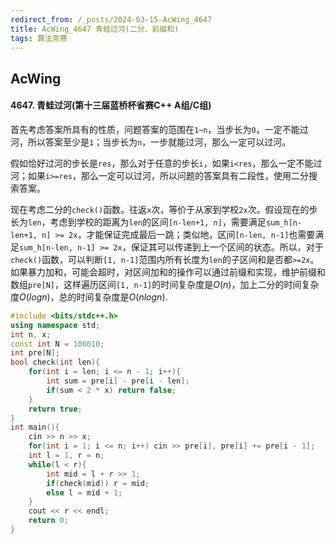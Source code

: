 ```yaml
---
redirect_from: /_posts/2024-03-15-AcWing_4647
title: AcWing_4647 青蛙过河(二分、前缀和)
tags: 算法竞赛
---
```


## AcWing

####  4647. 青蛙过河(第十三届蓝桥杯省赛C++ A组/C组)

首先考虑答案所具有的性质，问题答案的范围在`1~n`，当步长为`0`，一定不能过河，所以答案至少是`1`；当步长为`n`，一步就能过河，那么一定可以过河。

假如恰好过河的步长是`res`，那么对于任意的步长`i`，如果`i<res`，那么一定不能过河；如果`i>=res`，那么一定可以过河，所以问题的答案具有二段性，使用二分搜索答案。

现在考虑二分的`check()`函数。往返`x`次，等价于从家到学校`2x`次。假设现在的步长为`len`，考虑到学校的距离为`len`的区间`[n-len+1, n]`，需要满足`sum_h[n-len+1, n] >= 2x`，才能保证完成最后一跳；类似地，区间`[n-len, n-1]`也需要满足`sum_h[n-len, n-1] >= 2x`，保证其可以传递到上一个区间的状态。所以，对于`check()`函数，可以判断`[1, n-1]`范围内所有长度为`len`的子区间和是否都`>=2x`。如果暴力加和，可能会超时，对区间加和的操作可以通过前缀和实现，维护前缀和数组`pre[N]`，这样遍历区间`[1, n-1]`的时间复杂度是$O(n)$，加上二分的时间复杂度$O(logn)$，总的时间复杂度是$O(nlogn)$.

```cpp
#include <bits/stdc++.h>
using namespace std;
int n, x;
const int N = 100010;
int pre[N];
bool check(int len){
    for(int i = len; i <= n - 1; i++){
        int sum = pre[i] - pre[i - len];
        if(sum < 2 * x) return false;
    }
    return true;
}
int main(){
    cin >> n >> x;
    for(int i = 1; i <= n; i++) cin >> pre[i], pre[i] += pre[i - 1];
    int l = 1, r = n;
    while(l < r){
        int mid = l + r >> 1;
        if(check(mid)) r = mid;
        else l = mid + 1;
    }
    cout << r << endl;
    return 0;
}
```
